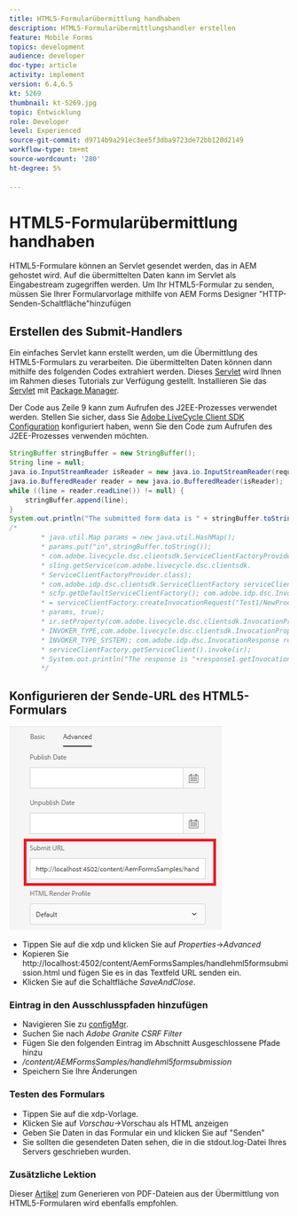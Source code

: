 ```yaml
---
title: HTML5-Formularübermittlung handhaben
description: HTML5-Formularübermittlungshandler erstellen
feature: Mobile Forms
topics: development
audience: developer
doc-type: article
activity: implement
version: 6.4,6.5
kt: 5269
thumbnail: kt-5269.jpg
topic: Entwicklung
role: Developer
level: Experienced
source-git-commit: d9714b9a291ec3ee5f3dba9723de72bb120d2149
workflow-type: tm+mt
source-wordcount: '280'
ht-degree: 5%

---
```



# HTML5-Formularübermittlung handhaben

HTML5-Formulare können an Servlet gesendet werden, das in AEM gehostet wird. Auf die übermittelten Daten kann im Servlet als Eingabestream zugegriffen werden. Um Ihr HTML5-Formular zu senden, müssen Sie Ihrer Formularvorlage mithilfe von AEM Forms Designer &quot;HTTP-Senden-Schaltfläche&quot;hinzufügen

## Erstellen des Submit-Handlers

Ein einfaches Servlet kann erstellt werden, um die Übermittlung des HTML5-Formulars zu verarbeiten. Die übermittelten Daten können dann mithilfe des folgenden Codes extrahiert werden. Dieses [Servlet](assets/html5-submit-handler.zip) wird Ihnen im Rahmen dieses Tutorials zur Verfügung gestellt. Installieren Sie das [Servlet](assets/html5-submit-handler.zip) mit [Package Manager](http://localhost:4502/crx/packmgr/index.jsp).

Der Code aus Zeile 9 kann zum Aufrufen des J2EE-Prozesses verwendet werden. Stellen Sie sicher, dass Sie [Adobe LiveCycle Client SDK Configuration](https://helpx.adobe.com/aem-forms/6/submit-form-data-livecycle-process.html) konfiguriert haben, wenn Sie den Code zum Aufrufen des J2EE-Prozesses verwenden möchten.

```java
StringBuffer stringBuffer = new StringBuffer();
String line = null;
java.io.InputStreamReader isReader = new java.io.InputStreamReader(request.getInputStream(), "UTF-8");
java.io.BufferedReader reader = new java.io.BufferedReader(isReader);
while ((line = reader.readLine()) != null) {
    stringBuffer.append(line);
}
System.out.println("The submitted form data is " + stringBuffer.toString());
/*
        * java.util.Map params = new java.util.HashMap();
        * params.put("in",stringBuffer.toString());
        * com.adobe.livecycle.dsc.clientsdk.ServiceClientFactoryProvider scfp =
        * sling.getService(com.adobe.livecycle.dsc.clientsdk.
        * ServiceClientFactoryProvider.class);
        * com.adobe.idp.dsc.clientsdk.ServiceClientFactory serviceClientFactory =
        * scfp.getDefaultServiceClientFactory(); com.adobe.idp.dsc.InvocationRequest ir
        * = serviceClientFactory.createInvocationRequest("Test1/NewProcess1", "invoke",
        * params, true);
        * ir.setProperty(com.adobe.livecycle.dsc.clientsdk.InvocationProperties.
        * INVOKER_TYPE,com.adobe.livecycle.dsc.clientsdk.InvocationProperties.
        * INVOKER_TYPE_SYSTEM); com.adobe.idp.dsc.InvocationResponse response1 =
        * serviceClientFactory.getServiceClient().invoke(ir);
        * System.out.println("The response is "+response1.getInvocationId());
        */
```


## Konfigurieren der Sende-URL des HTML5-Formulars

![submit-url](assets/submit-url.PNG)

* Tippen Sie auf die xdp und klicken Sie auf _Properties_->_Advanced_
* Kopieren Sie http://localhost:4502/content/AemFormsSamples/handlehml5formsubmission.html und fügen Sie es in das Textfeld URL senden ein.
* Klicken Sie auf die Schaltfläche _SaveAndClose_.

### Eintrag in den Ausschlusspfaden hinzufügen

* Navigieren Sie zu [configMgr](http://localhost:4502/system/console/configMgr).
* Suchen Sie nach _Adobe Granite CSRF Filter_
* Fügen Sie den folgenden Eintrag im Abschnitt Ausgeschlossene Pfade hinzu
* _/content/AEMFormsSamples/handlehml5formsubmission_
* Speichern Sie Ihre Änderungen

### Testen des Formulars

* Tippen Sie auf die xdp-Vorlage.
* Klicken Sie auf _Vorschau_->Vorschau als HTML anzeigen
* Geben Sie Daten in das Formular ein und klicken Sie auf &quot;Senden&quot;
* Sie sollten die gesendeten Daten sehen, die in die stdout.log-Datei Ihres Servers geschrieben wurden.

### Zusätzliche Lektion

Dieser [Artikel](https://docs.adobe.com/content/help/en/experience-manager-learn/forms/document-services/generate-pdf-from-mobile-form-submission-article.html) zum Generieren von PDF-Dateien aus der Übermittlung von HTML5-Formularen wird ebenfalls empfohlen.




